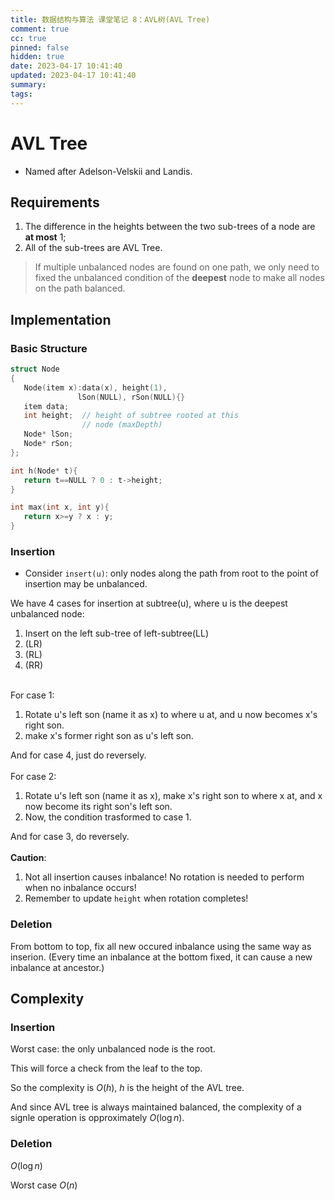 ```yaml
---
title: 数据结构与算法 课堂笔记 8：AVL树(AVL Tree)
comment: true
cc: true
pinned: false
hidden: true
date: 2023-04-17 10:41:40
updated: 2023-04-17 10:41:40
summary:
tags:
---
```


# AVL Tree
* Named after Adelson-Velskii and Landis.
## Requirements
1. The difference in the heights between the two sub-trees of a node are **at most** $1$;
2. All of the sub-trees are AVL Tree.

> If multiple unbalanced nodes are found on one path, we only need to fixed the unbalanced condition of the **deepest** node to make all nodes on the path balanced.
## Implementation
### Basic Structure
```C++
struct Node
{
   Node(item x):data(x), height(1),
               lSon(NULL), rSon(NULL){}
   item data;
   int height;  // height of subtree rooted at this
                // node (maxDepth)
   Node* lSon;
   Node* rSon;
};

int h(Node* t){
   return t==NULL ? 0 : t->height;
}

int max(int x, int y){
   return x>=y ? x : y;
}
```
### Insertion
* Consider `insert(u)`: only nodes along the path from root to the point of insertion may be unbalanced.

We have 4 cases for insertion at subtree(u), where u is the deepest unbalanced node:
1. Insert on the left sub-tree of left-subtree(LL)
2. (LR)
3. (RL)
4. (RR)
<br><br>

For case $1$:
1. Rotate u's left son (name it as x) to where u at, and u now becomes x's right son.
2. make x's former right son as u's left son.

And for case $4$, just do reversely.
<br><br>
For case $2$:
1. Rotate u's left son (name it as x), make x's right son to where x at, and x now become its right son's left son.
2. Now, the condition trasformed to case $1$.

And for case $3$, do reversely.
<br><br>
**Caution**:
1. Not all insertion causes inbalance! No rotation is needed to perform when no inbalance occurs!
2. Remember to update `height` when rotation completes!
### Deletion
From bottom to top, fix all new occured inbalance using the same way as inserion.
(Every time an inbalance at the bottom fixed, it can cause a new inbalance at ancestor.)

## Complexity
### Insertion
Worst case: the only unbalanced node is the root.

This will force a check from the leaf to the top.

So the complexity is $O(h),\ h$ is the height of the AVL tree.

And since AVL tree is always maintained balanced, the complexity of a signle operation is opproximately $O(\log{n})$.
### Deletion
$O(\log n)$

Worst case $O(n)$
